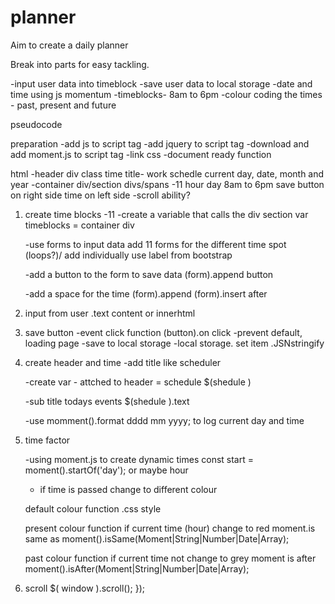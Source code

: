 # planner

Aim to create a daily planner

Break into parts for easy tackling.

-input user data into timeblock
-save user data to local storage
-date and time using js momentum
-timeblocks- 8am to 6pm
-colour coding the times - past, present and future

pseudocode

preparation
-add js to script tag 
-add jquery to script tag
-download and add moment.js to script tag
-link css
-document ready function

html
-header div class time
    title- work schedle
    current day, date, month and year
-container div/section
    divs/spans -11 hour day 8am to 6pm
    save button on right side
    time on left side
-scroll ability?

1. create time blocks -11
    -create a variable that calls the div section 
    var timeblocks = container div

    -use forms to input data
    add 11 forms for the different time spot 
    (loops?)/ add individually
    use label from bootstrap 

    -add a button to the form to save data
    (form).append button

    -add a space for the time
    (form).append
    (form).insert after

2. input from user
    .text content or innerhtml

3. save button
    -event click function
    (button).on click
    -prevent default, loading page
    -save to local storage
    -local storage. set item .JSNstringify

4. create header and time
    -add title like scheduler

    -create var - attched to header = schedule
    $(shedule )


    -sub title todays events
         $(shedule ).text
   
    -use momment().format dddd mm yyyy; to log current day and time

5. time factor 

    -using moment.js to create dynamic times 
    const start = moment().startOf('day'); or maybe hour

    
    - if time is passed change to different colour

    default colour function
    .css style

    present colour function
    if current time (hour) change to red
    moment.is same as
    moment().isSame(Moment|String|Number|Date|Array);

    past colour function
    if current time not 
    change to grey
    moment is after
    moment().isAfter(Moment|String|Number|Date|Array);

6. scroll
 $( window ).scroll();
});


    








